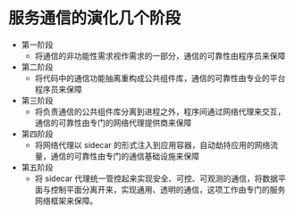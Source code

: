 # 服务通信的演化几个阶段

- 第一阶段
  - 将通信的非功能性需求视作需求的一部分，通信的可靠性由程序员来保障
- 第二阶段
  - 将代码中的通信功能抽离重构成公共组件库，通信的可靠性由专业的平台程序员来保障
- 第三阶段
  - 将负责通信的公共组件库分离到进程之外，程序间通过网络代理来交互，通信的可靠性由专门的网络代理提供商来保障
- 第四阶段
  - 将网络代理以 sidecar 的形式注入到应用容器，自动劫持应用的网络流量，通信的可靠性由专门的通信基础设施来保障
- 第五阶段
  - 将 sidecar 代理统一管控起来实现安全、可控、可观测的通信，将数据平面与控制平面分离开来，实现通用、透明的通信，这项工作由专门的服务网络框架来保障。
